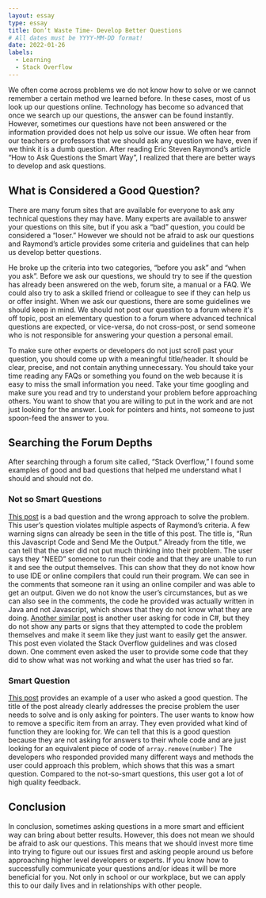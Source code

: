 ```yaml
---
layout: essay
type: essay
title: Don’t Waste Time- Develop Better Questions
# All dates must be YYYY-MM-DD format!
date: 2022-01-26
labels:
  - Learning
  - Stack Overflow
---
```


We often come across problems we do not know how to solve or we cannot remember a certain method we learned before. In these cases, most of us look up our questions online. Technology has become so advanced that once we search up our questions, the answer can be found instantly. However, sometimes our questions have not been answered or the information provided does not help us solve our issue. We often hear from our teachers or professors that we should ask any question we have, even if we think it is a dumb question. After reading Eric Steven Raymond’s article “How to Ask Questions the Smart Way”, I realized that there are better ways to develop and ask questions. 

## What is Considered a Good Question?
There are many forum sites that are available for everyone to ask any technical questions they may have. Many experts are available to answer your questions on this site, but if you ask a “bad” question, you could be considered a “loser.” However we should not be afraid to ask our questions and Raymond’s article provides some criteria and guidelines that can help us develop better questions. 

He broke up the criteria into two categories, “before you ask” and “when you ask”. Before we ask our questions, we should try to see if the question has already been answered on the web, forum site, a manual or a FAQ. We could also try to ask a skilled friend or colleague to see if they can help us or offer insight. When we ask our questions, there are some guidelines we should keep in mind. We should not post our question to a forum where it's off topic, post an elementary question to a forum where advanced technical questions are expected, or vice-versa, do not cross-post, or send someone who is not responsible for answering your question a personal email.

To make sure other experts or developers do not just scroll past your question, you should come up with a meaningful title/header. It should be clear, precise, and not contain anything unnecessary. You should take your time reading any FAQs or something you found on the web because it is easy to miss the small information you need. Take your time googling and make sure you read and try to understand your problem before approaching others. You want to show that you are willing to put in the work and are not just looking for the answer. Look for pointers and hints, not someone to just spoon-feed the answer to you. 

## Searching the Forum Depths
After searching through a forum site called, “Stack Overflow,” I found some examples of good and bad questions that helped me understand what I should and should not do. 

### Not so Smart Questions
<a href="https://stackoverflow.com/questions/49331731/run-this-java-script-code-and-send-me-the-output">This post</a> is a bad question and the wrong approach to solve the problem. This user’s question violates multiple aspects of Raymond’s criteria. A few warning signs can already be seen in the title of this post. The title is, “Run this Javascript Code and Send Me the Output.” Already from the title, we can tell that the user did not put much thinking into their problem. The user says they “NEED” someone to run their code and that they are unable to run it and see the output themselves. This can show that they do not know how to use IDE or online compilers that could run their program. We can see in the comments that someone ran it using an online compiler and was able to get an output. Given we do not know the user’s circumstances, but as we can also see in the comments, the code he provided was actually written in Java and not Javascript, which shows that they do not know what they are doing. <a href="https://stackoverflow.com/questions/24893882/digitalsignature-itextsharp-5-5-1">Another similar post</a> is another user asking for code in C#, but they do not show any parts or signs that they attempted to code the problem themselves and make it seem like they just want to easily get the answer. This post even violated the Stack Overflow guidelines and was closed down. One comment even asked the user to provide some code that they did to show what was not working and what the user has tried so far.

### Smart Question
<a href="https://stackoverflow.com/questions/5767325/how-can-i-remove-a-specific-item-from-an-array">This post</a> provides an example of a user who asked a good question. The title of the post already clearly addresses the precise problem the user needs to solve and is only asking for pointers. The user wants to know how to remove a specific item from an array. They even provided what kind of function they are looking for. We can tell that this is a good question because they are not asking for answers to their whole code and are just looking for an equivalent piece of code of ```array.remove(number)``` The developers who responded provided many different ways and methods the user could approach this problem, which shows that this was a smart question. Compared to the not-so-smart questions, this user got a lot of high quality feedback. 

## Conclusion
In conclusion, sometimes asking questions in a more smart and efficient way can bring about better results. However, this does not mean we should be afraid to ask our questions. This means that we should invest more time into trying to figure out our issues first and asking people around us before approaching higher level developers or experts. If you know how to successfully communicate your questions and/or ideas it will be more beneficial for you. Not only in school or our workplace, but we can apply this to our daily lives and in relationships with other people. 
